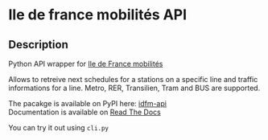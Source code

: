 # Ile de france mobilités API

## Description
Python API wrapper for [Ile de France mobilités](https://me-deplacer.iledefrance-mobilites.fr/fiches-horaires)

Allows to retreive next schedules for a stations on a specific line and traffic informations for a line.
Metro, RER, Transilien, Tram and BUS are supported.

The pacakge is available on PyPI here: [idfm-api](https://pypi.org/project/idfm-api/)<br>
Documentation is available on [Read The Docs](https://idfm-api.readthedocs.io/)

You can try it out using `cli.py`
